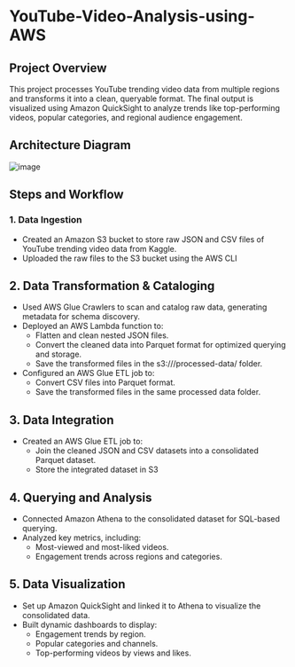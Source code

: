 # YouTube-Video-Analysis-using-AWS

## Project Overview
This project processes YouTube trending video data from multiple regions and transforms it into a clean, queryable format. The final output is visualized using Amazon QuickSight to analyze trends like top-performing videos, popular categories, and regional audience engagement.

## Architecture Diagram
![image](https://github.com/user-attachments/assets/d449f34f-7a12-4854-997a-119508ea805c)

## Steps and Workflow
### 1. Data Ingestion
- Created an Amazon S3 bucket to store raw JSON and CSV files of YouTube trending video data from Kaggle.
- Uploaded the raw files to the S3 bucket using the AWS CLI

## 2. Data Transformation & Cataloging
- Used AWS Glue Crawlers to scan and catalog raw data, generating metadata for schema discovery.
- Deployed an AWS Lambda function to:
  - Flatten and clean nested JSON files.
  - Convert the cleaned data into Parquet format for optimized querying and storage.
  - Save the transformed files in the s3://<bucket-name>/processed-data/ folder.
- Configured an AWS Glue ETL job to:
  - Convert CSV files into Parquet format.
  - Save the transformed files in the same processed data folder.

## 3. Data Integration
- Created an AWS Glue ETL job to:
  - Join the cleaned JSON and CSV datasets into a consolidated Parquet dataset.
  - Store the integrated dataset in S3

## 4. Querying and Analysis
- Connected Amazon Athena to the consolidated dataset for SQL-based querying.
- Analyzed key metrics, including:
  - Most-viewed and most-liked videos.
  - Engagement trends across regions and categories.

## 5. Data Visualization
- Set up Amazon QuickSight and linked it to Athena to visualize the consolidated data.
- Built dynamic dashboards to display:
  - Engagement trends by region.
  - Popular categories and channels.
  - Top-performing videos by views and likes.

